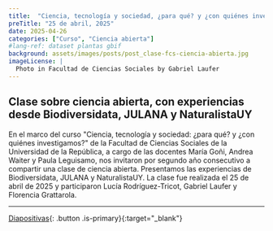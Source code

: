 ```yaml
---
title:  "Ciencia, tecnología y sociedad, ¿para qué? y ¿con quiénes investigamos?"
preTitle: "25 de abril, 2025"
date: 2025-04-26
categories: ["Curso", "Ciencia abierta"]
#lang-ref: dataset plantas gbif
background: assets/images/posts/post_clase-fcs-ciencia-abierta.jpg
imageLicense: |
  Photo in Facultad de Ciencias Sociales by Gabriel Laufer
---
```


## Clase sobre ciencia abierta, con experiencias desde Biodiversidata, JULANA y NaturalistaUY

En el marco del curso "Ciencia, tecnología y sociedad: ¿para qué? y ¿con quiénes investigamos?" de la Facultad de Ciencias Sociales de la Universidad de la República, a cargo de las docentes María Goñi, Andrea Waiter y Paula Leguisamo, nos invitaron por segundo año consecutivo a compartir una clase de ciencia abierta. Presentamos las experiencias de Biodiversidata, JULANA y NaturalistaUY. La clase fue realizada el 25 de abril de 2025 y participaron Lucía Rodríguez-Tricot, Gabriel Laufer y Florencia Grattarola.

***

[Diapositivas](/assets/pdf/Biodiversidata_FCS_abril_2025.pdf){: .button .is-primary}{:target="_blank"}
